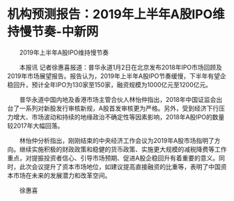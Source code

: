 # 机构预测报告：2019年上半年A股IPO维持慢节奏-中新网

　　2019年上半年A股IPO维持慢节奏

　　本报讯 记者徐惠喜报道：普华永道1月2日在北京发布2018年IPO市场回顾及2019年市场展望报告。报告认为，2019年上半年A股IPO节奏缓慢，下半年有望企稳回升，预计全年IPO为130家至150家，融资规模为1000亿元至1200亿元。

　　普华永道中国内地及香港市场主管合伙人林怡仲指出，2018年中国证监会出台了一系列对新股发行审核新规，A股首发审核更为严格。另外，受到经济下行压力增大、市场波动和持续的地缘政治不确定性等因素影响，2018年A股IPO的数量较2017年大幅回落。

　　林怡仲分析指出，刚刚结束的中央经济工作会议为2019年A股市场指明了方向。继续实施积极的财政政策和稳健的货币政策、实施更大规模的减税降费等工作重点，对提振投资者信心、引导市场预期、促进A股企稳回升有着重要的意义。同时，此次会议提升了资本市场地位，如建议提高直接融资的比重等，表明了中国资本市场在未来的发展潜力和改革空间。

　　徐惠喜
